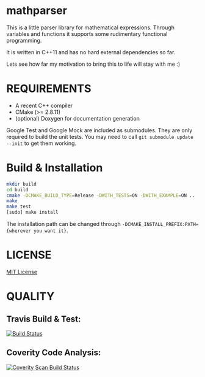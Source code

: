 # mathparser

This is a little parser library for mathematical expressions.
Through variables and functions it supports some rudimentary functional programming.

It is written in C++11 and has no hard external dependencies so far.

Lets see how far my motivation to bring this to life will stay with me :)

# REQUIREMENTS

* A recent C++ compiler
* CMake (>= 2.8.11)
* (optional) Doxygen for documentation generation

Google Test and Google Mock are included as submodules.
They are only required to build the unit tests.
You may need to call `git submodule update --init` to get them working.

# Build & Installation

```bash
mkdir build
cd build
cmake -DCMAKE_BUILD_TYPE=Release -DWITH_TESTS=ON -DWITH_EXAMPLE=ON ..
make
make test
[sudo] make install
```

The installation path can be changed through `-DCMAKE_INSTALL_PREFIX:PATH={wherever you want it}`.

# LICENSE

[MIT License](http://opensource.org/licenses/MIT)

# QUALITY

## Travis Build & Test:
[![Build Status](https://travis-ci.org/Drako/mathparser.svg?branch=master)](https://travis-ci.org/Drako/mathparser)

## Coverity Code Analysis:
[![Coverity Scan Build Status](https://scan.coverity.com/projects/5479/badge.svg)](https://scan.coverity.com/projects/5479)

